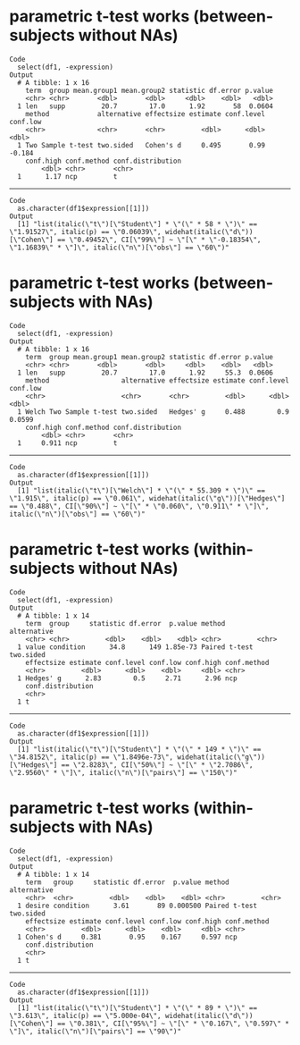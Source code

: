 # parametric t-test works (between-subjects without NAs)

    Code
      select(df1, -expression)
    Output
      # A tibble: 1 x 16
        term  group mean.group1 mean.group2 statistic df.error p.value
        <chr> <chr>       <dbl>       <dbl>     <dbl>    <dbl>   <dbl>
      1 len   supp         20.7        17.0      1.92       58  0.0604
        method            alternative effectsize estimate conf.level conf.low
        <chr>             <chr>       <chr>         <dbl>      <dbl>    <dbl>
      1 Two Sample t-test two.sided   Cohen's d     0.495       0.99   -0.184
        conf.high conf.method conf.distribution
            <dbl> <chr>       <chr>            
      1      1.17 ncp         t                

---

    Code
      as.character(df1$expression[[1]])
    Output
      [1] "list(italic(\"t\")[\"Student\"] * \"(\" * 58 * \")\" == \"1.91527\", italic(p) == \"0.06039\", widehat(italic(\"d\"))[\"Cohen\"] == \"0.49452\", CI[\"99%\"] ~ \"[\" * \"-0.18354\", \"1.16839\" * \"]\", italic(\"n\")[\"obs\"] == \"60\")"

# parametric t-test works (between-subjects with NAs)

    Code
      select(df1, -expression)
    Output
      # A tibble: 1 x 16
        term  group mean.group1 mean.group2 statistic df.error p.value
        <chr> <chr>       <dbl>       <dbl>     <dbl>    <dbl>   <dbl>
      1 len   supp         20.7        17.0      1.92     55.3  0.0606
        method                  alternative effectsize estimate conf.level conf.low
        <chr>                   <chr>       <chr>         <dbl>      <dbl>    <dbl>
      1 Welch Two Sample t-test two.sided   Hedges' g     0.488        0.9   0.0599
        conf.high conf.method conf.distribution
            <dbl> <chr>       <chr>            
      1     0.911 ncp         t                

---

    Code
      as.character(df1$expression[[1]])
    Output
      [1] "list(italic(\"t\")[\"Welch\"] * \"(\" * 55.309 * \")\" == \"1.915\", italic(p) == \"0.061\", widehat(italic(\"g\"))[\"Hedges\"] == \"0.488\", CI[\"90%\"] ~ \"[\" * \"0.060\", \"0.911\" * \"]\", italic(\"n\")[\"obs\"] == \"60\")"

# parametric t-test works (within-subjects without NAs)

    Code
      select(df1, -expression)
    Output
      # A tibble: 1 x 14
        term  group     statistic df.error  p.value method        alternative
        <chr> <chr>         <dbl>    <dbl>    <dbl> <chr>         <chr>      
      1 value condition      34.8      149 1.85e-73 Paired t-test two.sided  
        effectsize estimate conf.level conf.low conf.high conf.method
        <chr>         <dbl>      <dbl>    <dbl>     <dbl> <chr>      
      1 Hedges' g      2.83        0.5     2.71      2.96 ncp        
        conf.distribution
        <chr>            
      1 t                

---

    Code
      as.character(df1$expression[[1]])
    Output
      [1] "list(italic(\"t\")[\"Student\"] * \"(\" * 149 * \")\" == \"34.8152\", italic(p) == \"1.8496e-73\", widehat(italic(\"g\"))[\"Hedges\"] == \"2.8283\", CI[\"50%\"] ~ \"[\" * \"2.7086\", \"2.9560\" * \"]\", italic(\"n\")[\"pairs\"] == \"150\")"

# parametric t-test works (within-subjects with NAs)

    Code
      select(df1, -expression)
    Output
      # A tibble: 1 x 14
        term   group     statistic df.error  p.value method        alternative
        <chr>  <chr>         <dbl>    <dbl>    <dbl> <chr>         <chr>      
      1 desire condition      3.61       89 0.000500 Paired t-test two.sided  
        effectsize estimate conf.level conf.low conf.high conf.method
        <chr>         <dbl>      <dbl>    <dbl>     <dbl> <chr>      
      1 Cohen's d     0.381       0.95    0.167     0.597 ncp        
        conf.distribution
        <chr>            
      1 t                

---

    Code
      as.character(df1$expression[[1]])
    Output
      [1] "list(italic(\"t\")[\"Student\"] * \"(\" * 89 * \")\" == \"3.613\", italic(p) == \"5.000e-04\", widehat(italic(\"d\"))[\"Cohen\"] == \"0.381\", CI[\"95%\"] ~ \"[\" * \"0.167\", \"0.597\" * \"]\", italic(\"n\")[\"pairs\"] == \"90\")"

